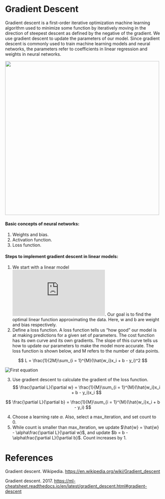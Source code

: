 # Gradient Descent

Gradient descent is a first-order iterative optimization machine learning algorithm used to minimize some function by iteratively moving in the direction of steepest descent as defined by the negative of the gradient. We use gradient descent to update the parameters of our model. Since gradient descent is commonly used to train machine learning models and neural networks, the parameters refer to coefficients in linear regression and weights in neural networks. 

<img src="http://rasbt.github.io/mlxtend/user_guide/general_concepts/gradient-optimization_files/ball.png" width="500"/>

#### Basic concepts of neural networks:
1. Weights and bias.
2. Activation function.
3. Loss function.

#### Steps to implement gradient descent in linear models:
1. We start with a linear model ![](https://latex.codecogs.com/gif.latex?%5Chat%7By%7D%20%3D%20%5Chat%7Bw_i%7DX%20&plus;%20b). Our goal is to find the optimal linear function approximating the data. Here, w and b are weight and bias respectively.
2. Define a loss function. A loss function tells us “how good” our model is at making predictions for a given set of parameters. The cost function has its own curve and its own gradients. The slope of this curve tells us how to update our parameters to make the model more accurate. The loss function is shown below, and M refers to the number of data points.

$$
L = \frac{1}{2M}\sum_{i = 1}^{M}(\hat{w_i}x_i + b - y_i)^2
$$

![First equation](https://latex.codecogs.com/png.image?\dpi{110}%20L%20=%20\frac{1}{2M}\sum_{i%20=%201}^{M}(\hat{w_i}x_i%20+%20b%20-%20y_i)^2)

3. Use gradient descent to calculate the gradient of the loss function.
$$
\frac{\partial L}{\partial w} = \frac{1}{M}\sum_{i = 1}^{M}(\hat{w_i}x_i + b - y_i)x_i
$$

$$
\frac{\partial L}{\partial b} = \frac{1}{M}\sum_{i = 1}^{M}(\hat{w_i}x_i + b - y_i)
$$

4. Choose a learning rate $\alpha$. Also, select a max_iteration, and set count to 0.
5. While count is smaller than  max_iteration, we update $\hat{w} = \hat{w} - \alpha\frac{\partial L}{\partial w}$, and update $b = b - \alpha\frac{\partial L}{\partial b}$. Count increases by 1.

# References

Gradient descent. Wikipedia. https://en.wikipedia.org/wiki/Gradient_descent

Gradient descent. 2017. https://ml-cheatsheet.readthedocs.io/en/latest/gradient_descent.html#gradient-descent
